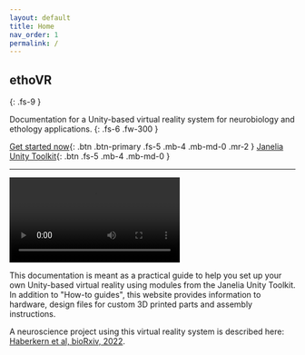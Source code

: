 ```yaml
---
layout: default
title: Home
nav_order: 1
permalink: /
---
```


## ethoVR
{: .fs-9 }

Documentation for a Unity-based virtual reality system for neurobiology and ethology applications.
{: .fs-6 .fw-300 }

[Get started now](https://hjmh.github.io/ethoVR/getting-started/){: .btn .btn-primary .fs-5 .mb-4 .mb-md-0 .mr-2 } [Janelia Unity Toolkit](https://github.com/JaneliaSciComp/janelia-unity-toolkit){: .btn .fs-5 .mb-4 .mb-md-0 }

---

![intro movie](https://hjmh.github.io/ethoVR/assets/demoMovie_small.mov)

This documentation is meant as a practical guide to help you set up your own Unity-based virtual reality using modules from the Janelia Unity Toolkit. In addition to "How-to guides", this website provides information to hardware, design files for custom 3D printed parts and assembly instructions.

A neuroscience project using this virtual reality system is described here: [Haberkern et al, bioRxiv, 2022](https://biorxiv.org/content/10.1101/2022.05.17.492284v1.full).
